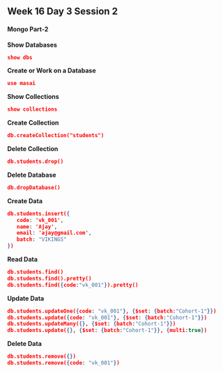 ## Week 16 Day 3 Session 2

#### Mongo Part-2

**Show Databases**

```json
show dbs
```

**Create or Work on a Database**

```json
use masai
```

**Show Collections**

```json
show collections
```

**Create Collection**

```json
db.createCollection("students")
```

**Delete Collection**

```json
db.students.drop()
```

**Delete Database**

```json
db.dropDatabase()
```

**Create Data**

```json
db.students.insert({
   code: 'vk_001', 
   name: 'Ajay',
   email: 'ajay@gmail.com',
   batch: "VIKINGS"
})
```

**Read Data**
```json
db.students.find()
db.students.find().pretty()
db.students.find({code:"vk_001"}).pretty()
```

**Update Data**

```json
db.students.updateOne({code: "vk_001"}, {$set: {batch:"Cohort-1"}})
db.students.update({code: "vk_001"}, {$set: {batch:"Cohort-1"}})
db.students.updateMany({}, {$set: {batch:"Cohort-1"}})
db.students.update({}, {$set: {batch:"Cohort-1"}}, {multi:true})
```

**Delete Data**

```json
db.students.remove({})
db.students.remove({code: "vk_001"})
```
